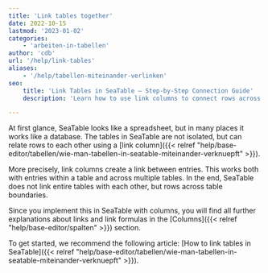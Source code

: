 ```yaml
---
title: 'Link tables together'
date: 2022-10-15
lastmod: '2023-01-02'
categories:
    - 'arbeiten-in-tabellen'
author: 'cdb'
url: '/help/link-tables'
aliases:
    - '/help/tabellen-miteinander-verlinken'
seo:
    title: 'Link Tables in SeaTable – Step-by-Step Connection Guide'
    description: 'Learn how to use link columns to connect rows across tables in SeaTable and build powerful relationships between your data easily.'

---
```


At first glance, SeaTable looks like a spreadsheet, but in many places it works like a database. The tables in SeaTable are not isolated, but can relate rows to each other using a [link column]({{< relref "help/base-editor/tabellen/wie-man-tabellen-in-seatable-miteinander-verknuepft" >}}).

More precisely, link columns create a link between entries. This works both with entries within a table and across multiple tables. In the end, SeaTable does not link entire tables with each other, but rows across table boundaries.

Since you implement this in SeaTable with columns, you will find all further explanations about links and link formulas in the [Columns]({{< relref "help/base-editor/spalten" >}}) section.

To get started, we recommend the following article: [How to link tables in SeaTable]({{< relref "help/base-editor/tabellen/wie-man-tabellen-in-seatable-miteinander-verknuepft" >}}).
